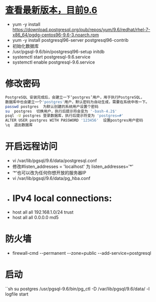 # [查看最新版本，目前9.6](https://yum.postgresql.org/)
- yum -y install https://download.postgresql.org/pub/repos/yum/9.6/redhat/rhel-7-x86_64/pgdg-centos96-9.6-3.noarch.rpm
- yum -y install postgresql96-server postgresql96-contrib
- 初始化数据库
- /usr/pgsql-9.6/bin/postgresql96-setup initdb
- systemctl start postgresql-9.6.service
- systemctl enable postgresql-9.6.service
# 修改密码
```sh
PostgreSQL 安装完成后，会建立一下‘postgres’用户，用于执行PostgreSQL，
数据库中也会建立一个'postgres'用户，默认密码为自动生成，需要在系统中改一下。
passwd postgres  为默认创建的系统用户设置个密码
su  postgres  切换用户，执行后提示符会变为 '-bash-4.2$'
psql -U postgres 登录数据库，执行后提示符变为 'postgres=#'
ALTER USER postgres WITH PASSWORD '123456'  设置postgres用户密码
\q  退出数据库
```
# 开启远程访问
- vi /var/lib/pgsql/9.6/data/postgresql.conf
- 修改#listen_addresses = 'localhost'  为  listen_addresses='*'
- ‘*’也可以改为任何你想开放的服务器IP
- vi /var/lib/pgsql/9.6/data/pg_hba.conf
- # IPv4 local connections:
- host  all    all    192.168.1.0/24      trust
- host  all    all    0.0.0.0    md5
# 防火墙
- firewall-cmd --permanent --zone=public --add-service=postgresql
# 启动
``sh
su postgres
/usr/pgsql-9.6/bin/pg_ctl -D /var/lib/pgsql/9.6/data/ -l logfile start

```
